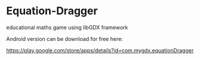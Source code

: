 # Equation-Dragger
educational maths game using libGDX framework

Android version can be download for free here:

https://play.google.com/store/apps/details?id=com.mygdx.equationDragger
